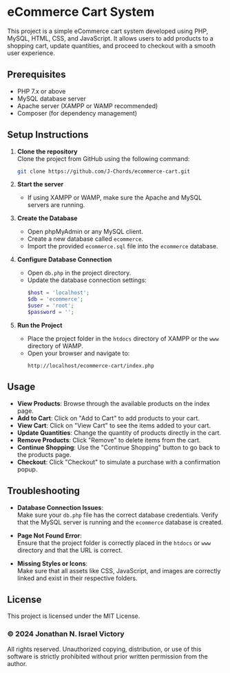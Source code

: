 
# eCommerce Cart System

This project is a simple eCommerce cart system developed using PHP, MySQL, HTML, CSS, and JavaScript. It allows users to add products to a shopping cart, update quantities, and proceed to checkout with a smooth user experience.

## Prerequisites

- PHP 7.x or above
- MySQL database server
- Apache server (XAMPP or WAMP recommended)
- Composer (for dependency management)

## Setup Instructions

1. **Clone the repository**  
   Clone the project from GitHub using the following command:
   ```bash
   git clone https://github.com/J-Chords/ecommerce-cart.git
   ```

2. **Start the server**  
   - If using XAMPP or WAMP, make sure the Apache and MySQL servers are running.

3. **Create the Database**  
   - Open phpMyAdmin or any MySQL client.
   - Create a new database called `ecommerce`.
   - Import the provided `ecommerce.sql` file into the `ecommerce` database.

4. **Configure Database Connection**  
   - Open `db.php` in the project directory.
   - Update the database connection settings:
     ```php
     $host = 'localhost';
     $db = 'ecommerce';
     $user = 'root';
     $password = '';
     ```

5. **Run the Project**  
   - Place the project folder in the `htdocs` directory of XAMPP or the `www` directory of WAMP.
   - Open your browser and navigate to:
     ```
     http://localhost/ecommerce-cart/index.php
     ```

## Usage

- **View Products**: Browse through the available products on the index page.
- **Add to Cart**: Click on "Add to Cart" to add products to your cart.
- **View Cart**: Click on "View Cart" to see the items added to your cart.
- **Update Quantities**: Change the quantity of products directly in the cart.
- **Remove Products**: Click "Remove" to delete items from the cart.
- **Continue Shopping**: Use the "Continue Shopping" button to go back to the products page.
- **Checkout**: Click "Checkout" to simulate a purchase with a confirmation popup.

## Troubleshooting

- **Database Connection Issues**:  
  Make sure your `db.php` file has the correct database credentials. Verify that the MySQL server is running and the `ecommerce` database is created.

- **Page Not Found Error**:  
  Ensure that the project folder is correctly placed in the `htdocs` or `www` directory and that the URL is correct.

- **Missing Styles or Icons**:  
  Make sure that all assets like CSS, JavaScript, and images are correctly linked and exist in their respective folders.

## License

This project is licensed under the MIT License.

### © 2024 Jonathan N. Israel Victory

All rights reserved. Unauthorized copying, distribution, or use of this software is strictly prohibited without prior written permission from the author.
